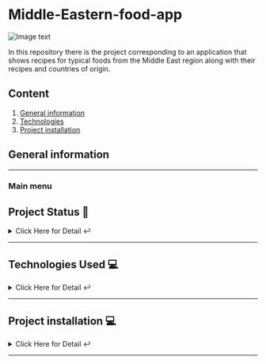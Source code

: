 <h1>Middle-Eastern-food-app</h1>

![Image text](https://www.brasileiraspelomundo.com/wp-content/uploads/2019/05/ramadan-2715812_1920.jpg)


In this repository there is the project corresponding to an application that shows recipes for typical foods from the Middle East region along with their recipes and countries of origin.

## Content
1. [General information](#general-info)
2. [Technologies](#technologies)
3. [Project installation](#installation)


## General information
***

### Main menu

## Project Status 🚧
<details>
     <summary>Click Here for Detail ↩️</summary>
     <br>
    <p align="justify">The project is currently in a completed state since the guidelines established for the application, both functional and visual improvements, are met.🔨 </p>
    </details>
    <hr>

## Technologies Used 💻
   
<details>
     <summary>Click Here for Detail ↩️</summary>
     <br>
    <p>Technologies Used:</p>
<ul>

   <li>Android Studio: <a href="https://developer.android.com/studio">Link to the official page</a></li>
   <li>Kotlin: <a href="https://kotlinlang.org/">Link to the official language documentation</a></li>
</ul>

   </details>
   <hr>
<a name="installation"></a>

## Project installation 💻
<details>
    <summary>Click Here for Detail ↩️</summary>
    <br>

***
1 - Clone the project from the following Github URL.
```
$ git clone https://github.com/TanqDev88/Middle-Eastern-food-app.git

```

2 - Open the project in the Android studio IDE<br><br>
3- Deploy the application on a device (Emulator or Physical Device)<br>
</details>
<hr>


